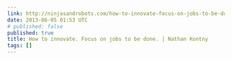 ```yaml
---
link: http://ninjasandrobots.com/how-to-innovate-focus-on-jobs-to-be-done
date: 2013-06-05 01:53 UTC
# published: false
published: true
title: How to innovate. Focus on jobs to be done. | Nathan Kontny
tags: []
---
```



